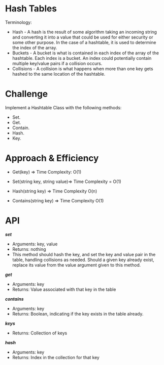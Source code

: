 ﻿# Hash Tables
Terminology:

- Hash - A hash is the result of some algorithm taking an incoming string and converting it into a value that could be used for either security or some other purpose. In the case of a hashtable, it is used to determine the index of the array.
- Buckets - A bucket is what is contained in each index of the array of the hashtable. Each index is a bucket. An index could potentially contain multiple key/value pairs if a collision occurs.
- Collisions - A collision is what happens when more than one key gets hashed to the same location of the hashtable.


# Challenge

Implement a Hashtable Class with the following methods:
- Set.
- Get.
- Contain.
- Hash.
- Key.


# Approach & Efficiency

- Get(key) => Time Complexity: O(1)

- Set(string key, string value)=> Time Complexity =  O(1)

- Hash(string key) => Time Complexity O(n)

- Contains(string key) => Time Complexity O(1)

# API

***set***

- Arguments: key, value
- Returns: nothing
- This method should hash the key, and set the key and value pair in the table, handling collisions as needed.
Should a given key already exist, replace its value from the value argument given to this method.

***get***
- Arguments: key
- Returns: Value associated with that key in the table

***contains***

- Arguments: key
- Returns: Boolean, indicating if the key exists in the table already.

***keys***

- Returns: Collection of keys

***hash***
- Arguments: key
- Returns: Index in the collection for that key

